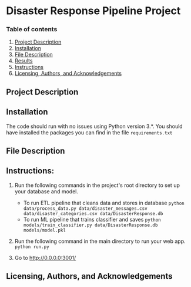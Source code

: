 # Disaster Response Pipeline Project

### Table of contents

1. [Project Description](#motivation)
2. [Installation](#installation)
3. [File Description](#file)
4. [Results](#results)
5. [Instructions](#instructions)
6. [Licensing, Authors, and Acknowledgements](#licensing)

## Project Description <a name="motivation"></a>


## Installation <a name="installation"></a>

The code should run with no issues using Python version 3.*. You should have installed the packages you can find in the file
`requirements.txt`

## File Description <a name="file"></a>


## Instructions: <a name="instructions"></a>
1. Run the following commands in the project's root directory to set up your database and model.

    - To run ETL pipeline that cleans data and stores in database
        `python data/process_data.py data/disaster_messages.csv data/disaster_categories.csv data/DisasterResponse.db`
    - To run ML pipeline that trains classifier and saves
        `python models/train_classifier.py data/DisasterResponse.db models/model.pkl`

2. Run the following command in the main directory to run your web app.
    `python run.py`

3. Go to http://0.0.0.0:3001/

## Licensing, Authors, and Acknowledgements <a name="licesning"></a>